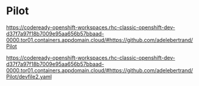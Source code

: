 # Pilot
https://codeready-openshift-workspaces.rhc-classic-openshift-dev-d37f7a97f18b7009e95aa656b57bbaad-0000.tor01.containers.appdomain.cloud/#https://github.com/adelebertrand/Pilot

https://codeready-openshift-workspaces.rhc-classic-openshift-dev-d37f7a97f18b7009e95aa656b57bbaad-0000.tor01.containers.appdomain.cloud/#https://github.com/adelebertrand/Pilot/devfile2.yaml
